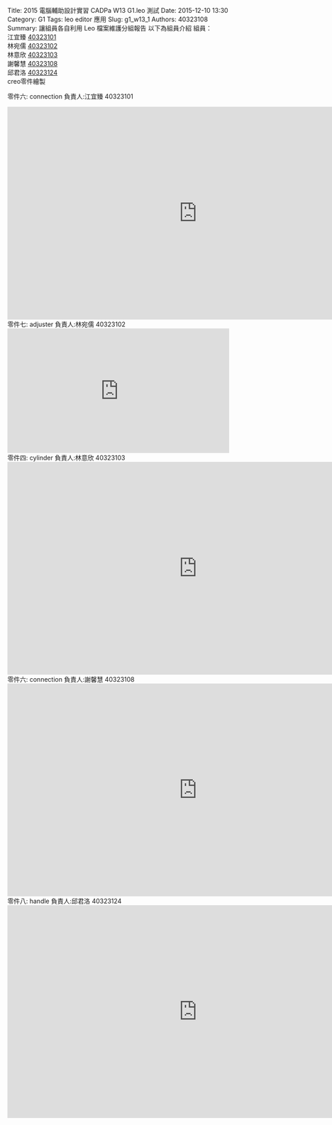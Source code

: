 Title: 2015 電腦輔助設計實習 CADPa W13 G1.leo 測試
Date: 2015-12-10 13:30
Category: G1
Tags: leo editor 應用
Slug: g1_w13_1
Authors: 40323108
Summary: 讓組員各自利用 Leo 檔案維護分組報告
以下為組員介紹
組員：<br />
江宜臻  <a href="http://2015fallhw.github.io/2015fallcadpa/user/40323101/">40323101</a><br /> 
林宛儒  <a href="http://2015fallhw.github.io/2015fallcadpa/user/40323102/">40323102</a><br />
林意欣  <a
href="http://2015fallhw.github.io/2015fallcadpa/user/40323103/">40323103</a> <br />
謝馨慧  <a href="http://2015fallhw.github.io/2015fallcadpa/user/40323108/">40323108</a><br />
邱君洛  <a href="http://2015fallhw.github.io/2015fallcadpa/user/40323124/">40323124</a><br />
creo零件繪製

零件六: connection   負責人:江宜臻 40323101
<iframe width="854" height="480" src="https://www.youtube.com/embed/-yfnmrtdxGk" frameborder="0" allowfullscreen></iframe>
零件七: adjuster      負責人:林宛儒 40323102
<iframe src="https://player.vimeo.com/video/151217350" width="500" height="281" frameborder="0" webkitallowfullscreen mozallowfullscreen allowfullscreen></iframe>
零件四: cylinder        負責人:林意欣 40323103
<iframe width="854" height="480" src="https://www.youtube.com/embed/TxzWM7th-o4" frameborder="0" allowfullscreen></iframe>
零件六: connection  負責人:謝馨慧 40323108
<iframe width="854" height="480" src="https://www.youtube.com/embed/_sx42hyy1Hw" frameborder="0" allowfullscreen></iframe>
零件八: handle     負責人:邱君洛 40323124
<iframe width="854" height="480" src="https://www.youtube.com/embed/82VvZ6Vp7I4" frameborder="0" allowfullscreen></iframe>
